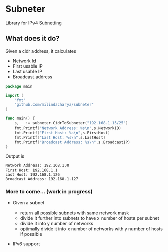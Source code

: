 # Subneter

Library for IPv4 Subnetting

## What does it do?

Given a cidr address, it calculates

- Network Id
- First usable IP
- Last usable IP
- Broadcast address

```go
package main

import (
	"fmt"
	"github.com/milindacharya/subneter"
)

func main() {
	s, _ := subneter.CidrToSubneter("192.168.1.15/25")
	fmt.Printf("Network Address: %s\n",s.NetworkID)
	fmt.Printf("First Host: %s\n",s.FirstHost)
	fmt.Printf("Last Host: %s\n",s.LastHost)
	fmt.Printf("Broadcast Address: %s\n",s.BroadcastIP)
}

```
Output is 
```
Network Address: 192.168.1.0
First Host: 192.168.1.1
Last Host: 192.168.1.126
Broadcast Address: 192.168.1.127
```

### More to come... (work in progress)

- Given a subnet 
    - return all possible subnets with same network mask
    - divide it further into subnets to have x number of hosts per subnet
    - divide it into y number of networks
    - optimally divide it into x number of networks with y number of hosts if possible 

- IPv6 support
